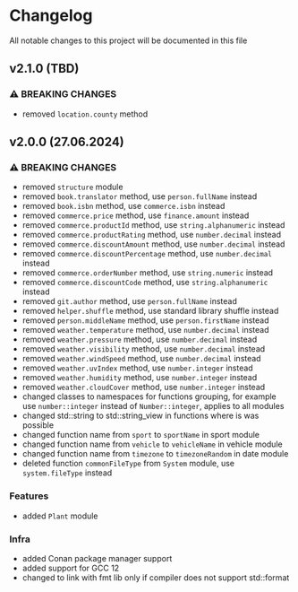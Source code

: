 # Changelog

All notable changes to this project will be documented in this file

## v2.1.0 (TBD)

### ⚠ BREAKING CHANGES

* removed `location.county` method

## v2.0.0 (27.06.2024)

### ⚠ BREAKING CHANGES

* removed `structure` module
* removed `book.translator` method, use `person.fullName` instead
* removed `book.isbn` method, use `commerce.isbn` instead
* removed `commerce.price` method, use `finance.amount` instead
* removed `commerce.productId` method, use `string.alphanumeric` instead
* removed `commerce.productRating` method, use `number.decimal` instead
* removed `commerce.discountAmount` method, use `number.decimal` instead
* removed `commerce.discountPercentage` method, use `number.decimal` instead
* removed `commerce.orderNumber` method, use `string.numeric` instead
* removed `commerce.discountCode` method, use `string.alphanumeric` instead
* removed `git.author` method, use `person.fullName` instead
* removed `helper.shuffle` method, use standard library shuffle instead
* removed `person.middleName` method, use `person.firstName` instead
* removed `weather.temperature` method, use `number.decimal` instead
* removed `weather.pressure` method, use `number.decimal` instead
* removed `weather.visibility` method, use `number.decimal` instead
* removed `weather.windSpeed` method, use `number.decimal` instead
* removed `weather.uvIndex` method, use `number.integer` instead
* removed `weather.humidity` method, use `number.integer` instead
* removed `weather.cloudCover` method, use `number.integer` instead
* changed classes to namespaces for functions grouping, for example use `number::integer` instead of `Number::integer`,
  applies to all modules
* changed std::string to std::string_view in functions where is was possible
* changed function name from `sport` to `sportName` in sport module
* changed function name from `vehicle` to `vehicleName` in vehicle module
* changed function name from `timezone` to `timezoneRandom` in date module
* deleted function `commonFileType` from `System` module, use `system.fileType` instead

### Features

* added `Plant` module

### Infra

* added Conan package manager support
* added support for GCC 12
* changed to link with fmt lib only if compiler does not support std::format
